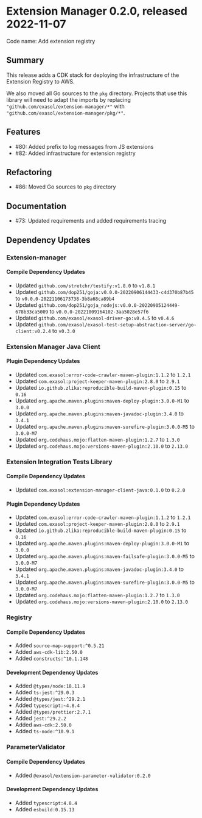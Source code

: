 # Extension Manager 0.2.0, released 2022-11-07

Code name: Add extension registry

## Summary

This release adds a CDK stack for deploying the infrastructure of the Extension Registry to AWS.

We also moved all Go sources to the `pkg` directory. Projects that use this library will need to adapt the imports by replacing `"github.com/exasol/extension-manager/*"` with `"github.com/exasol/extension-manager/pkg/*"`.

## Features

* #80: Added prefix to log messages from JS extensions
* #82: Added infrastructure for extension registry

## Refactoring

* #86: Moved Go sources to `pkg` directory

## Documentation

* #73: Updated requirements and added requirements tracing

## Dependency Updates

### Extension-manager

#### Compile Dependency Updates

* Updated `github.com/stretchr/testify:v1.8.0` to `v1.8.1`
* Updated `github.com/dop251/goja:v0.0.0-20220906144433-c4d370b87b45` to `v0.0.0-20221106173738-3b8a68ca89b4`
* Updated `github.com/dop251/goja_nodejs:v0.0.0-20220905124449-678b33ca5009` to `v0.0.0-20221009164102-3aa5028e57f6`
* Updated `github.com/exasol/exasol-driver-go:v0.4.5` to `v0.4.6`
* Updated `github.com/exasol/exasol-test-setup-abstraction-server/go-client:v0.2.4` to `v0.3.0`

### Extension Manager Java Client

#### Plugin Dependency Updates

* Updated `com.exasol:error-code-crawler-maven-plugin:1.1.2` to `1.2.1`
* Updated `com.exasol:project-keeper-maven-plugin:2.8.0` to `2.9.1`
* Updated `io.github.zlika:reproducible-build-maven-plugin:0.15` to `0.16`
* Updated `org.apache.maven.plugins:maven-deploy-plugin:3.0.0-M1` to `3.0.0`
* Updated `org.apache.maven.plugins:maven-javadoc-plugin:3.4.0` to `3.4.1`
* Updated `org.apache.maven.plugins:maven-surefire-plugin:3.0.0-M5` to `3.0.0-M7`
* Updated `org.codehaus.mojo:flatten-maven-plugin:1.2.7` to `1.3.0`
* Updated `org.codehaus.mojo:versions-maven-plugin:2.10.0` to `2.13.0`

### Extension Integration Tests Library

#### Compile Dependency Updates

* Updated `com.exasol:extension-manager-client-java:0.1.0` to `0.2.0`

#### Plugin Dependency Updates

* Updated `com.exasol:error-code-crawler-maven-plugin:1.1.2` to `1.2.1`
* Updated `com.exasol:project-keeper-maven-plugin:2.8.0` to `2.9.1`
* Updated `io.github.zlika:reproducible-build-maven-plugin:0.15` to `0.16`
* Updated `org.apache.maven.plugins:maven-deploy-plugin:3.0.0-M1` to `3.0.0`
* Updated `org.apache.maven.plugins:maven-failsafe-plugin:3.0.0-M5` to `3.0.0-M7`
* Updated `org.apache.maven.plugins:maven-javadoc-plugin:3.4.0` to `3.4.1`
* Updated `org.apache.maven.plugins:maven-surefire-plugin:3.0.0-M5` to `3.0.0-M7`
* Updated `org.codehaus.mojo:flatten-maven-plugin:1.2.7` to `1.3.0`
* Updated `org.codehaus.mojo:versions-maven-plugin:2.10.0` to `2.13.0`

### Registry

#### Compile Dependency Updates

* Added `source-map-support:^0.5.21`
* Added `aws-cdk-lib:2.50.0`
* Added `constructs:^10.1.148`

#### Development Dependency Updates

* Added `@types/node:18.11.9`
* Added `ts-jest:^29.0.3`
* Added `@types/jest:^29.2.1`
* Added `typescript:~4.8.4`
* Added `@types/prettier:2.7.1`
* Added `jest:^29.2.2`
* Added `aws-cdk:2.50.0`
* Added `ts-node:^10.9.1`

### ParameterValidator

#### Compile Dependency Updates

* Added `@exasol/extension-parameter-validator:0.2.0`

#### Development Dependency Updates

* Added `typescript:4.8.4`
* Added `esbuild:0.15.13`
